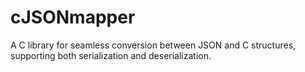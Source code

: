 # cJSONmapper
A C library for seamless conversion between JSON and C structures, supporting both serialization and deserialization.
